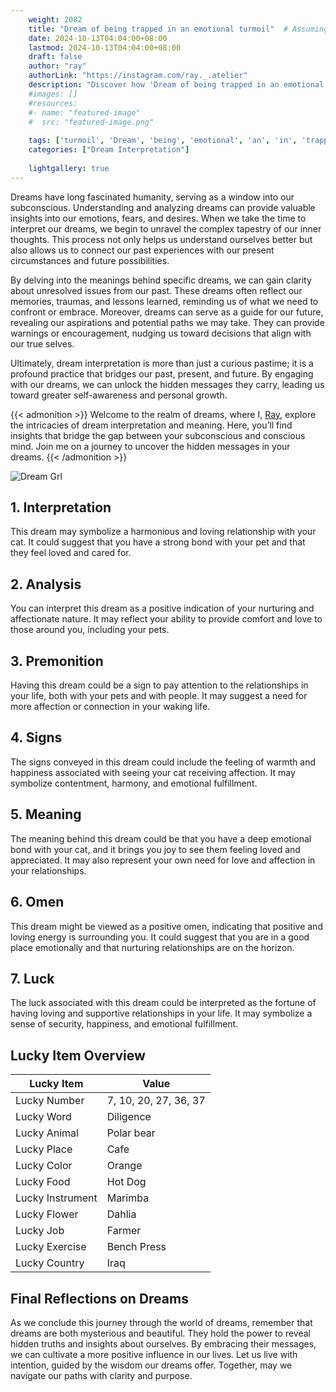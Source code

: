 ```yaml
---
    weight: 2082
    title: "Dream of being trapped in an emotional turmoil"  # Assuming 'title' column exists
    date: 2024-10-13T04:04:00+08:00
    lastmod: 2024-10-13T04:04:00+08:00
    draft: false
    author: "ray"
    authorLink: "https://instagram.com/ray._.atelier"
    description: "Discover how 'Dream of being trapped in an emotional turmoil' can interpret your future and uncover its significant meanings in your life."
    #images: []
    #resources:
    #- name: "featured-image"
    #  src: "featured-image.png"
    
    tags: ['turmoil', 'Dream', 'being', 'emotional', 'an', 'in', 'trapped', 'of']
    categories: ["Dream Interpretation"]
    
    lightgallery: true
---
```

    
Dreams have long fascinated humanity, serving as a window into our subconscious. Understanding and analyzing dreams can provide valuable insights into our emotions, fears, and desires. When we take the time to interpret our dreams, we begin to unravel the complex tapestry of our inner thoughts. This process not only helps us understand ourselves better but also allows us to connect our past experiences with our present circumstances and future possibilities.

By delving into the meanings behind specific dreams, we can gain clarity about unresolved issues from our past. These dreams often reflect our memories, traumas, and lessons learned, reminding us of what we need to confront or embrace. Moreover, dreams can serve as a guide for our future, revealing our aspirations and potential paths we may take. They can provide warnings or encouragement, nudging us toward decisions that align with our true selves.

Ultimately, dream interpretation is more than just a curious pastime; it is a profound practice that bridges our past, present, and future. By engaging with our dreams, we can unlock the hidden messages they carry, leading us toward greater self-awareness and personal growth.

{{< admonition >}}
Welcome to the realm of dreams, where I, [Ray](https://instagram.com/ray._.atelier), explore the intricacies of dream interpretation and meaning. Here, you’ll find insights that bridge the gap between your subconscious and conscious mind. Join me on a journey to uncover the hidden messages in your dreams.
{{< /admonition >}}

![Dream Grl](https://cdn.pixabay.com/photo/2017/11/02/03/35/gothic-2910057_1280.jpg "Dream Grl")

## 1. Interpretation
 This dream may symbolize a harmonious and loving relationship with your cat. It could suggest that you have a strong bond with your pet and that they feel loved and cared for.

## 2. Analysis
 You can interpret this dream as a positive indication of your nurturing and affectionate nature. It may reflect your ability to provide comfort and love to those around you, including your pets.

## 3. Premonition
 Having this dream could be a sign to pay attention to the relationships in your life, both with your pets and with people. It may suggest a need for more affection or connection in your waking life.

## 4. Signs
 The signs conveyed in this dream could include the feeling of warmth and happiness associated with seeing your cat receiving affection. It may symbolize contentment, harmony, and emotional fulfillment.

## 5. Meaning
 The meaning behind this dream could be that you have a deep emotional bond with your cat, and it brings you joy to see them feeling loved and appreciated. It may also represent your own need for love and affection in your relationships.

## 6. Omen
 This dream might be viewed as a positive omen, indicating that positive and loving energy is surrounding you. It could suggest that you are in a good place emotionally and that nurturing relationships are on the horizon.

## 7. Luck
 The luck associated with this dream could be interpreted as the fortune of having loving and supportive relationships in your life. It may symbolize a sense of security, happiness, and emotional fulfillment.

## Lucky Item Overview
| Lucky Item          | Value              |
|---------------|--------------------|
| Lucky Number        | 7, 10, 20, 27, 36, 37  |
| Lucky Word          | Diligence |
| Lucky Animal        | Polar bear |
| Lucky Place         | Cafe     |
| Lucky Color         | Orange     |
| Lucky Food          | Hot Dog      |
| Lucky Instrument    | Marimba |
| Lucky Flower        | Dahlia    |
| Lucky Job           | Farmer       |
| Lucky Exercise      | Bench Press  |
| Lucky Country       | Iraq    |


##  Final Reflections on Dreams

As we conclude this journey through the world of dreams, remember that dreams are both mysterious and beautiful. They hold the power to reveal hidden truths and insights about ourselves. By embracing their messages, we can cultivate a more positive influence in our lives. Let us live with intention, guided by the wisdom our dreams offer. Together, may we navigate our paths with clarity and purpose.
